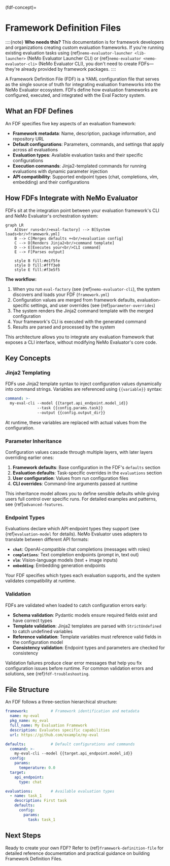 (fdf-concept)=

# Framework Definition Files

::::{note}
**Who needs this?** This documentation is for framework developers and organizations creating custom evaluation frameworks. If you're running existing evaluation tasks using {ref}`nemo-evaluator-launcher <lib-launcher>` (NeMo Evaluator Launcher CLI) or {ref}`nemo-evaluator <nemo-evaluator-cli>` (NeMo Evaluator CLI), you don't need to create FDFs—they're already provided by framework packages.
::::

A Framework Definition File (FDF) is a YAML configuration file that serves as the single source of truth for integrating evaluation frameworks into the NeMo Evaluator ecosystem. FDFs define how evaluation frameworks are configured, executed, and integrated with the Eval Factory system.

## What an FDF Defines

An FDF specifies five key aspects of an evaluation framework:

- **Framework metadata**: Name, description, package information, and repository URL
- **Default configurations**: Parameters, commands, and settings that apply across all evaluations
- **Evaluation types**: Available evaluation tasks and their specific configurations
- **Execution commands**: Jinja2-templated commands for running evaluations with dynamic parameter injection
- **API compatibility**: Supported endpoint types (chat, completions, vlm, embedding) and their configurations

## How FDFs Integrate with NeMo Evaluator

FDFs sit at the integration point between your evaluation framework's CLI and NeMo Evaluator's orchestration system:

```{mermaid}
graph LR
    A[User runs<br/>eval-factory] --> B[System loads<br/>framework.yml]
    B --> C[Merges defaults +<br/>evaluation config]
    C --> D[Renders Jinja2<br/>command template]
    D --> E[Executes your<br/>CLI command]
    E --> F[Parses output]
    
    style B fill:#e1f5fe
    style D fill:#fff3e0
    style E fill:#f3e5f5
```

**The workflow:**

1. When you run `eval-factory` (see {ref}`nemo-evaluator-cli`), the system discovers and loads your FDF (`framework.yml`)
2. Configuration values are merged from framework defaults, evaluation-specific settings, and user overrides (see {ref}`parameter-overrides`)
3. The system renders the Jinja2 command template with the merged configuration
4. Your framework's CLI is executed with the generated command
5. Results are parsed and processed by the system

This architecture allows you to integrate any evaluation framework that exposes a CLI interface, without modifying NeMo Evaluator's core code.

## Key Concepts

### Jinja2 Templating

FDFs use Jinja2 template syntax to inject configuration values dynamically into command strings. Variables are referenced using `{{variable}}` syntax:

```yaml
command: >-
  my-eval-cli --model {{target.api_endpoint.model_id}} 
              --task {{config.params.task}}
              --output {{config.output_dir}}
```

At runtime, these variables are replaced with actual values from the configuration.

### Parameter Inheritance

Configuration values cascade through multiple layers, with later layers overriding earlier ones:

1. **Framework defaults**: Base configuration in the FDF's `defaults` section
2. **Evaluation defaults**: Task-specific overrides in the `evaluations` section
3. **User configuration**: Values from run configuration files
4. **CLI overrides**: Command-line arguments passed at runtime

This inheritance model allows you to define sensible defaults while giving users full control over specific runs. For detailed examples and patterns, see {ref}`advanced-features`.

### Endpoint Types

Evaluations declare which API endpoint types they support (see {ref}`evaluation-model` for details). NeMo Evaluator uses adapters to translate between different API formats:

- **`chat`**: OpenAI-compatible chat completions (messages with roles)
- **`completions`**: Text completion endpoints (prompt in, text out)
- **`vlm`**: Vision-language models (text + image inputs)
- **`embedding`**: Embedding generation endpoints

Your FDF specifies which types each evaluation supports, and the system validates compatibility at runtime.

### Validation

FDFs are validated when loaded to catch configuration errors early:

- **Schema validation**: Pydantic models ensure required fields exist and have correct types
- **Template validation**: Jinja2 templates are parsed with `StrictUndefined` to catch undefined variables
- **Reference validation**: Template variables must reference valid fields in the configuration model
- **Consistency validation**: Endpoint types and parameters are checked for consistency

Validation failures produce clear error messages that help you fix configuration issues before runtime. For common validation errors and solutions, see {ref}`fdf-troubleshooting`.

## File Structure

An FDF follows a three-section hierarchical structure:

```yaml
framework:          # Framework identification and metadata
  name: my-eval
  pkg_name: my_eval
  full_name: My Evaluation Framework
  description: Evaluates specific capabilities
  url: https://github.com/example/my-eval

defaults:           # Default configurations and commands
  command: >-
    my-eval-cli --model {{target.api_endpoint.model_id}}
  config:
    params:
      temperature: 0.0
  target:
    api_endpoint:
      type: chat

evaluations:        # Available evaluation types
  - name: task_1
    description: First task
    defaults:
      config:
        params:
          task: task_1
```

## Next Steps

Ready to create your own FDF? Refer to {ref}`framework-definition-file` for detailed reference documentation and practical guidance on building Framework Definition Files.
